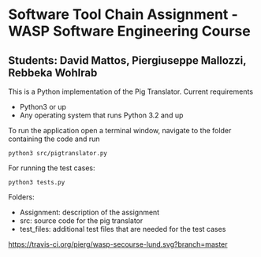 # Software Tool Chain Assignment - WASP Software Engineering Course
## Students: David Mattos, Piergiuseppe Mallozzi, Rebbeka Wohlrab

This is a Python implementation of the Pig Translator.
Current requirements
* Python3 or up
* Any operating system that runs Python 3.2 and up

To run the application open a terminal window, navigate to the folder containing the code and run

`python3 src/pigtranslator.py`

For running the test cases:

`python3 tests.py`

Folders:
* Assignment: description of the assignment
* src: source code for the pig translator
* test_files: additional test files that are needed for the test cases

https://travis-ci.org/pierg/wasp-secourse-lund.svg?branch=master
